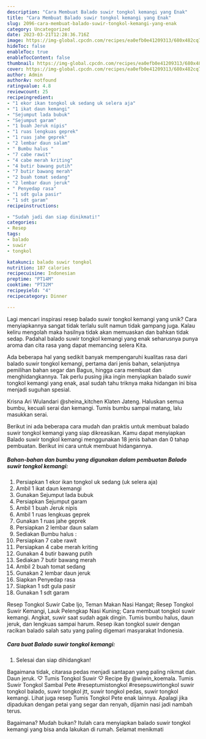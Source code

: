 ```yaml
---
description: "Cara Membuat Balado suwir tongkol kemangi yang Enak"
title: "Cara Membuat Balado suwir tongkol kemangi yang Enak"
slug: 2096-cara-membuat-balado-suwir-tongkol-kemangi-yang-enak
category: Uncategorized
date: 2023-03-21T12:28:36.716Z
image: https://img-global.cpcdn.com/recipes/ea0efb0e41209313/680x482cq70/balado-suwir-tongkol-kemangi-foto-resep-utama.jpg
hideToc: false
enableToc: true
enableTocContent: false
thumbnail: https://img-global.cpcdn.com/recipes/ea0efb0e41209313/680x482cq70/balado-suwir-tongkol-kemangi-foto-resep-utama.jpg
cover: https://img-global.cpcdn.com/recipes/ea0efb0e41209313/680x482cq70/balado-suwir-tongkol-kemangi-foto-resep-utama.jpg
author: Admin
authorAv: notfound
ratingvalue: 4.8
reviewcount: 25
recipeingredient:
- "1 ekor ikan tongkol uk sedang uk selera aja"
- "1 ikat daun kemangi"
- "Sejumput lada bubuk"
- "Sejumput garam"
- "1 buah Jeruk nipis"
- "1 ruas lengkuas geprek"
- "1 ruas jahe geprek"
- "2 lembar daun salam"
- " Bumbu halus "
- "7 cabe rawit"
- "4 cabe merah kriting"
- "4 butir bawang putih"
- "7 butir bawang merah"
- "2 buah tomat sedang"
- "2 lembar daun jeruk"
- " Penyedap rasa"
- "1 sdt gula pasir"
- "1 sdt garam"
recipeinstructions:

- "Sudah jadi dan siap dinikmati!"
categories:
- Resep
tags:
- balado
- suwir
- tongkol

katakunci: balado suwir tongkol 
nutrition: 187 calories
recipecuisine: Indonesian
preptime: "PT14M"
cooktime: "PT32M"
recipeyield: "4"
recipecategory: Dinner

---
```





Lagi mencari inspirasi resep balado suwir tongkol kemangi yang unik? Cara menyiapkannya sangat tidak terlalu sulit namun tidak gampang juga. Kalau keliru mengolah maka hasilnya tidak akan memuaskan dan bahkan tidak sedap. Padahal balado suwir tongkol kemangi yang enak seharusnya punya aroma dan cita rasa yang dapat memancing selera Kita.





Ada beberapa hal yang sedikit banyak mempengaruhi kualitas rasa dari balado suwir tongkol kemangi, pertama dari jenis bahan, selanjutnya pemilihan bahan segar dan Bagus, hingga cara membuat dan menghidangkannya. Tak perlu pusing jika ingin menyiapkan balado suwir tongkol kemangi yang enak,      asal sudah tahu triknya maka hidangan ini bisa menjadi suguhan spesial.














Krisna Ari Wulandari @sheina_kitchen Klaten Jateng. Haluskan semua bumbu, kecuali serai dan kemangi. Tumis bumbu sampai matang, lalu masukkan serai.






Berikut ini ada beberapa cara mudah dan praktis untuk membuat balado suwir tongkol kemangi yang siap dikreasikan. Kamu dapat menyiapkan Balado suwir tongkol kemangi menggunakan 18 jenis bahan dan 0 tahap pembuatan. Berikut ini cara untuk membuat hidangannya.

<!--inarticleads1-->

##### Bahan-bahan dan bumbu yang digunakan dalam pembuatan Balado suwir tongkol kemangi:

1. Persiapkan 1 ekor ikan tongkol uk sedang (uk selera aja)
1. Ambil 1 ikat daun kemangi
1. Gunakan Sejumput lada bubuk
1. Persiapkan Sejumput garam
1. Ambil 1 buah Jeruk nipis
1. Ambil 1 ruas lengkuas geprek
1. Gunakan 1 ruas jahe geprek
1. Persiapkan 2 lembar daun salam
1. Sediakan  Bumbu halus :
1. Persiapkan 7 cabe rawit
1. Persiapkan 4 cabe merah kriting
1. Gunakan 4 butir bawang putih
1. Sediakan 7 butir bawang merah
1. Ambil 2 buah tomat sedang
1. Gunakan 2 lembar daun jeruk
1. Siapkan  Penyedap rasa
1. Siapkan 1 sdt gula pasir
1. Gunakan 1 sdt garam


Resep Tongkol Suwir Cabe Ijo, Teman Makan Nasi Hangat; Resep Tongkol Suwir Kemangi, Lauk Pelengkap Nasi Kuning; Cara membuat tongkol suwir kemangi. Angkat, suwir saat sudah agak dingin. Tumis bumbu halus, daun jeruk, dan lengkuas sampai harum. Resep ikan tongkol suwir dengan racikan balado salah satu yang paling digemari masyarakat Indonesia. 

<!--inarticleads2-->

##### Cara buat Balado suwir tongkol kemangi:


1. Selesai dan siap dihidangkan!

Bagaimana tidak, citarasa pedas menjadi santapan yang paling nikmat dan. Daun jeruk. ♡ Tumis Tongkol Suwir ♡ Recipe By @wiwin_koemala. Tumis Suwir Tongkol Sambal Pete #reseptumistongkol #resepsuwirtongkol suwir tongkol balado, suwir tongkol jtt, suwir tongkol pedas, suwir tongkol kemangi. Lihat juga resep Tumis Tongkol Pete enak lainnya. Apalagi jika dipadukan dengan petai yang segar dan renyah, dijamin nasi jadi nambah terus. 

Bagaimana? Mudah bukan? Itulah cara menyiapkan balado suwir tongkol kemangi yang bisa anda lakukan di rumah. Selamat menikmati
